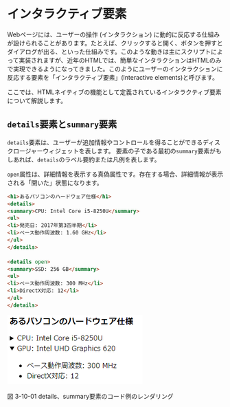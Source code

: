 # インタラクティブ要素
<!-- ch3-10.txt (4ページ、3000～4600字想定) -->

Webページには、ユーザーの操作 (インタラクション) に動的に反応する仕組みが設けられることがあります。たとえば、クリックすると開く、ボタンを押すとダイアログが出る、といった仕組みです。このような動きは主にスクリプトによって実装されますが、近年のHTMLでは、簡単なインタラクションはHTMLのみで実現できるようになってきました。このようにユーザーのインタラクションに反応する要素を「インタラクティブ要素」(Interactive elements)と呼びます。

ここでは、HTMLネイティブの機能として定義されているインタラクティブ要素について解説します。

## `details`要素と`summary`要素

`details`要素は、ユーザーが追加情報やコントロールを得ることができるディスクロージャーウィジェットを表します。
要素の子である最初の`summary`要素がもしあれば、`details`のラベル要約または凡例を表します。

`open`属性は、詳細情報を表示する真偽属性です。存在する場合、詳細情報が表示される「開いた」状態になります。

```html
<h1>あるパソコンのハードウェア仕様</h1>
<details>
<summary>CPU: Intel Core i5-8250U</summary>
<ul>
<li>発売日: 2017年第3四半期</li>
<li>ベース動作周波数: 1.60 GHz</li>
</ul>
</details>

<details open>
<summary>SSD: 256 GB</summary>
<ul>
<li>ベース動作周波数: 300 MHz</li>
<li>DirectX対応: 12</li>
</ul>
</details>
```

![details、summary要素のレンダリング例](../img/3-10-01.png)

図 3-10-01 details、summary要素のコード例のレンダリング

<!-- dialog要素はStableだとChromeのみ。 -->

